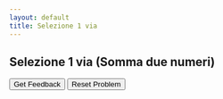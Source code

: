 ```yaml
---
layout: default
title: Selezione 1 via
---
```

## Selezione 1 via (Somma due numeri)
<div id="04_selezione1via-sortableTrash" class="sortable-code"></div> 
<div id="04_selezione1via-sortable" class="sortable-code"></div> 
<div style="clear:both;"></div> 
<p> 
    <input id="04_selezione1via-feedbackLink" value="Get Feedback" type="button" /> 
    <input id="04_selezione1via-newInstanceLink" value="Reset Problem" type="button" /> 
</p> 
<script type="text/javascript"> 
(function(){
  var initial = "print(&quot;Ciao! Facciamo il controllo della somma.&quot;)\n" +
    "addendo1 = int(input(&quot;Inserisci il primo addendo: &quot;))\n" +
    "addendo2 = int(input(&quot;Inserisci il secondo addendo: &quot;))\n" +
    "somma = addendo1 + addendo2\n" +
    "if (somma &gt;= 10):\n" +
    "    print(&quot;la somma e&#039; maggiore o uguale a 10&quot;)\n" +
    "    if (somma &lt;= 15):\n" +
    "        print(&quot;la somma e&#039; compresa tra 10 e 15&quot;)\n" +
    "print(&quot;Ciao, alla prossima!&quot;)";
  var parsonsPuzzle = new ParsonsWidget({
    "sortableId": "04_selezione1via-sortable",
    "max_wrong_lines": 10,
    "grader": ParsonsWidget._graders.LineBasedGrader,
    "exec_limit": 2500,
    "can_indent": true,
    "x_indent": 50,
    "lang": "en",
    "show_feedback": true
  });
  parsonsPuzzle.init(initial);
  parsonsPuzzle.shuffleLines();
  $("#04_selezione1via-newInstanceLink").click(function(event){ 
      event.preventDefault(); 
      parsonsPuzzle.shuffleLines(); 
  }); 
  $("#04_selezione1via-feedbackLink").click(function(event){ 
      event.preventDefault(); 
      parsonsPuzzle.getFeedback(); 
  }); 
})(); 
</script>